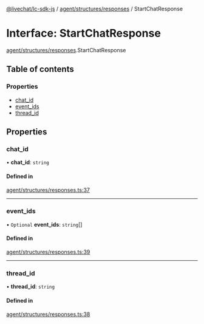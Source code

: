 [@livechat/lc-sdk-js](../README.md) / [agent/structures/responses](../modules/agent_structures_responses.md) / StartChatResponse

# Interface: StartChatResponse

[agent/structures/responses](../modules/agent_structures_responses.md).StartChatResponse

## Table of contents

### Properties

- [chat\_id](agent_structures_responses.StartChatResponse.md#chat_id)
- [event\_ids](agent_structures_responses.StartChatResponse.md#event_ids)
- [thread\_id](agent_structures_responses.StartChatResponse.md#thread_id)

## Properties

### chat\_id

• **chat\_id**: `string`

#### Defined in

[agent/structures/responses.ts:37](https://github.com/livechat/lc-sdk-js/blob/8462be9/src/agent/structures/responses.ts#L37)

___

### event\_ids

• `Optional` **event\_ids**: `string`[]

#### Defined in

[agent/structures/responses.ts:39](https://github.com/livechat/lc-sdk-js/blob/8462be9/src/agent/structures/responses.ts#L39)

___

### thread\_id

• **thread\_id**: `string`

#### Defined in

[agent/structures/responses.ts:38](https://github.com/livechat/lc-sdk-js/blob/8462be9/src/agent/structures/responses.ts#L38)
